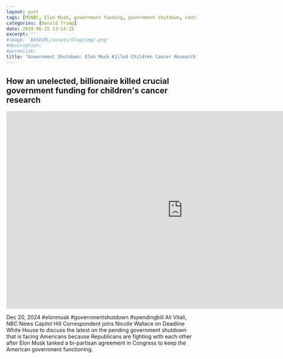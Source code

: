 ```yaml
---
layout: post
tags: [MSNBC, Elon Musk, government funding, government shutdown, continuing resolution, debt ceiling, Trump government disfunction, unelected governance, stopgap agreement, children cancer research, politics]
categories: [Donald Trump]
date: 2019-06-25 13:14:15
excerpt: ''
#image: 'BASEURL/assets/blog/img/.png'
#description:
#permalink:
title: 'Government Shutdown: Elon Musk Killed Children Cancer Research'
---
```



## How an unelected, billionaire killed crucial government funding for children's cancer research

<iframe width="932" height="524" src="https://www.youtube.com/embed/P5r6Y7mZX40" title="How an unelected, billionaire killed crucial government funding for children&#39;s cancer research" frameborder="0" allow="accelerometer; autoplay; clipboard-write; encrypted-media; gyroscope; picture-in-picture; web-share" referrerpolicy="strict-origin-when-cross-origin" allowfullscreen></iframe>

Dec 20, 2024  #elonmusk #governmentshutdown #spendingbill
Ali Vitali, NBC News Capitol Hill Correspondent joins Nicolle Wallace on Deadline White House to discuss the latest on the pending government shutdown that is facing Americans because Republicans are fighting with each other after Elon Musk tanked a bi-partisan agreement in Congress to keep the American government functioning. 

